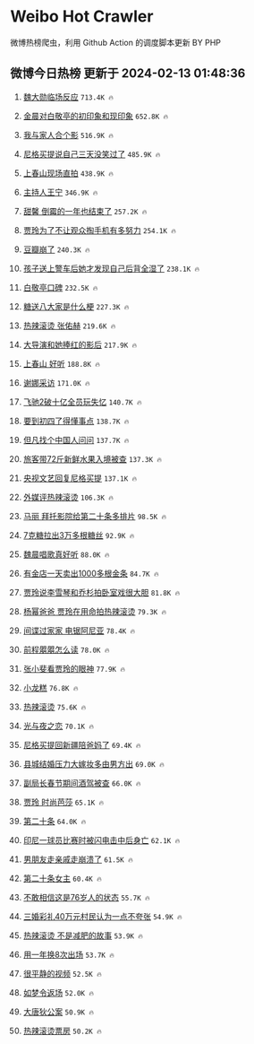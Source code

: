 # Weibo Hot Crawler 



微博热榜爬虫，利用 Github Action 的调度脚本更新 BY PHP 


## 微博今日热榜 更新于 2024-02-13 01:48:36 
1. [魏大勋临场反应](https://s.weibo.com/weibo?q=%23%E9%AD%8F%E5%A4%A7%E5%8B%8B%E4%B8%B4%E5%9C%BA%E5%8F%8D%E5%BA%94%23&t=31&band_rank=1&Refer=top) `713.4K 🔥` 

1. [金晨对白敬亭的初印象和现印象](https://s.weibo.com/weibo?q=%23%E9%87%91%E6%99%A8%E5%AF%B9%E7%99%BD%E6%95%AC%E4%BA%AD%E7%9A%84%E5%88%9D%E5%8D%B0%E8%B1%A1%E5%92%8C%E7%8E%B0%E5%8D%B0%E8%B1%A1%23&t=31&band_rank=2&Refer=top) `652.8K 🔥` 

1. [我与家人合个影](https://s.weibo.com/weibo?q=%23%E6%88%91%E4%B8%8E%E5%AE%B6%E4%BA%BA%E5%90%88%E4%B8%AA%E5%BD%B1%23&t=31&band_rank=3&Refer=top) `516.9K 🔥` 

1. [尼格买提说自己三天没笑过了](https://s.weibo.com/weibo?q=%23%E5%B0%BC%E6%A0%BC%E4%B9%B0%E6%8F%90%E8%AF%B4%E8%87%AA%E5%B7%B1%E4%B8%89%E5%A4%A9%E6%B2%A1%E7%AC%91%E8%BF%87%E4%BA%86%23&t=31&band_rank=4&Refer=top) `485.9K 🔥` 

1. [上春山现场直拍](https://s.weibo.com/weibo?q=%23%E4%B8%8A%E6%98%A5%E5%B1%B1%E7%8E%B0%E5%9C%BA%E7%9B%B4%E6%8B%8D%23&t=31&band_rank=5&Refer=top) `438.9K 🔥` 

1. [主持人王宁](https://s.weibo.com/weibo?q=%23%E4%B8%BB%E6%8C%81%E4%BA%BA%E7%8E%8B%E5%AE%81%23&t=31&band_rank=6&Refer=top) `346.9K 🔥` 

1. [甜馨 倒霉的一年也结束了](https://s.weibo.com/weibo?q=%E7%94%9C%E9%A6%A8%20%E5%80%92%E9%9C%89%E7%9A%84%E4%B8%80%E5%B9%B4%E4%B9%9F%E7%BB%93%E6%9D%9F%E4%BA%86&t=31&band_rank=7&Refer=top) `257.2K 🔥` 

1. [贾玲为了不让观众掏手机有多努力](https://s.weibo.com/weibo?q=%23%E8%B4%BE%E7%8E%B2%E4%B8%BA%E4%BA%86%E4%B8%8D%E8%AE%A9%E8%A7%82%E4%BC%97%E6%8E%8F%E6%89%8B%E6%9C%BA%E6%9C%89%E5%A4%9A%E5%8A%AA%E5%8A%9B%23&t=31&band_rank=8&Refer=top) `254.1K 🔥` 

1. [豆瓣崩了](https://s.weibo.com/weibo?q=%E8%B1%86%E7%93%A3%E5%B4%A9%E4%BA%86&t=31&band_rank=9&Refer=top) `240.3K 🔥` 

1. [孩子送上警车后她才发现自己后背全湿了](https://s.weibo.com/weibo?q=%23%E5%AD%A9%E5%AD%90%E9%80%81%E4%B8%8A%E8%AD%A6%E8%BD%A6%E5%90%8E%E5%A5%B9%E6%89%8D%E5%8F%91%E7%8E%B0%E8%87%AA%E5%B7%B1%E5%90%8E%E8%83%8C%E5%85%A8%E6%B9%BF%E4%BA%86%23&t=31&band_rank=10&Refer=top) `238.1K 🔥` 

1. [白敬亭口碑](https://s.weibo.com/weibo?q=%23%E7%99%BD%E6%95%AC%E4%BA%AD%E5%8F%A3%E7%A2%91%23&t=31&band_rank=11&Refer=top) `232.5K 🔥` 

1. [糖送八大家是什么梗](https://s.weibo.com/weibo?q=%E7%B3%96%E9%80%81%E5%85%AB%E5%A4%A7%E5%AE%B6%E6%98%AF%E4%BB%80%E4%B9%88%E6%A2%97&t=31&band_rank=12&Refer=top) `227.3K 🔥` 

1. [热辣滚烫 张佑赫](https://s.weibo.com/weibo?q=%E7%83%AD%E8%BE%A3%E6%BB%9A%E7%83%AB%20%E5%BC%A0%E4%BD%91%E8%B5%AB&t=31&band_rank=13&Refer=top) `219.6K 🔥` 

1. [大导演和她捧红的影后](https://s.weibo.com/weibo?q=%23%E5%A4%A7%E5%AF%BC%E6%BC%94%E5%92%8C%E5%A5%B9%E6%8D%A7%E7%BA%A2%E7%9A%84%E5%BD%B1%E5%90%8E%23&t=31&band_rank=14&Refer=top) `217.9K 🔥` 

1. [上春山 好听](https://s.weibo.com/weibo?q=%E4%B8%8A%E6%98%A5%E5%B1%B1%20%E5%A5%BD%E5%90%AC&t=31&band_rank=15&Refer=top) `188.8K 🔥` 

1. [谢娜采访](https://s.weibo.com/weibo?q=%E8%B0%A2%E5%A8%9C%E9%87%87%E8%AE%BF&t=31&band_rank=16&Refer=top) `171.0K 🔥` 

1. [飞驰2破十亿全员玩失忆](https://s.weibo.com/weibo?q=%23%E9%A3%9E%E9%A9%B02%E7%A0%B4%E5%8D%81%E4%BA%BF%E5%85%A8%E5%91%98%E7%8E%A9%E5%A4%B1%E5%BF%86%23&t=31&band_rank=17&Refer=top) `140.7K 🔥` 

1. [要到初四了得懂事点](https://s.weibo.com/weibo?q=%E8%A6%81%E5%88%B0%E5%88%9D%E5%9B%9B%E4%BA%86%E5%BE%97%E6%87%82%E4%BA%8B%E7%82%B9&t=31&band_rank=18&Refer=top) `138.7K 🔥` 

1. [但凡找个中国人问问](https://s.weibo.com/weibo?q=%E4%BD%86%E5%87%A1%E6%89%BE%E4%B8%AA%E4%B8%AD%E5%9B%BD%E4%BA%BA%E9%97%AE%E9%97%AE&t=31&band_rank=19&Refer=top) `137.7K 🔥` 

1. [旅客带72斤新鲜水果入境被查](https://s.weibo.com/weibo?q=%23%E6%97%85%E5%AE%A2%E5%B8%A672%E6%96%A4%E6%96%B0%E9%B2%9C%E6%B0%B4%E6%9E%9C%E5%85%A5%E5%A2%83%E8%A2%AB%E6%9F%A5%23&t=31&band_rank=20&Refer=top) `137.3K 🔥` 

1. [央视文艺回复尼格买提](https://s.weibo.com/weibo?q=%23%E5%A4%AE%E8%A7%86%E6%96%87%E8%89%BA%E5%9B%9E%E5%A4%8D%E5%B0%BC%E6%A0%BC%E4%B9%B0%E6%8F%90%23&t=31&band_rank=21&Refer=top) `137.1K 🔥` 

1. [外媒评热辣滚烫](https://s.weibo.com/weibo?q=%23%E5%A4%96%E5%AA%92%E8%AF%84%E7%83%AD%E8%BE%A3%E6%BB%9A%E7%83%AB%23&t=31&band_rank=22&Refer=top) `106.3K 🔥` 

1. [马丽 拜托影院给第二十条多排片](https://s.weibo.com/weibo?q=%E9%A9%AC%E4%B8%BD%20%E6%8B%9C%E6%89%98%E5%BD%B1%E9%99%A2%E7%BB%99%E7%AC%AC%E4%BA%8C%E5%8D%81%E6%9D%A1%E5%A4%9A%E6%8E%92%E7%89%87&t=31&band_rank=23&Refer=top) `98.5K 🔥` 

1. [7克糖拉出3万多根糖丝](https://s.weibo.com/weibo?q=%237%E5%85%8B%E7%B3%96%E6%8B%89%E5%87%BA3%E4%B8%87%E5%A4%9A%E6%A0%B9%E7%B3%96%E4%B8%9D%23&t=31&band_rank=24&Refer=top) `92.9K 🔥` 

1. [魏晨唱歌真好听](https://s.weibo.com/weibo?q=%E9%AD%8F%E6%99%A8%E5%94%B1%E6%AD%8C%E7%9C%9F%E5%A5%BD%E5%90%AC&t=31&band_rank=25&Refer=top) `88.0K 🔥` 

1. [有金店一天卖出1000多根金条](https://s.weibo.com/weibo?q=%23%E6%9C%89%E9%87%91%E5%BA%97%E4%B8%80%E5%A4%A9%E5%8D%96%E5%87%BA1000%E5%A4%9A%E6%A0%B9%E9%87%91%E6%9D%A1%23&t=31&band_rank=26&Refer=top) `84.7K 🔥` 

1. [贾玲说李雪琴和乔杉拍卧室戏很大胆](https://s.weibo.com/weibo?q=%23%E8%B4%BE%E7%8E%B2%E8%AF%B4%E6%9D%8E%E9%9B%AA%E7%90%B4%E5%92%8C%E4%B9%94%E6%9D%89%E6%8B%8D%E5%8D%A7%E5%AE%A4%E6%88%8F%E5%BE%88%E5%A4%A7%E8%83%86%23&t=31&band_rank=27&Refer=top) `81.8K 🔥` 

1. [杨幂爸爸 贾玲在用命拍热辣滚烫](https://s.weibo.com/weibo?q=%E6%9D%A8%E5%B9%82%E7%88%B8%E7%88%B8%20%E8%B4%BE%E7%8E%B2%E5%9C%A8%E7%94%A8%E5%91%BD%E6%8B%8D%E7%83%AD%E8%BE%A3%E6%BB%9A%E7%83%AB&t=31&band_rank=28&Refer=top) `79.3K 🔥` 

1. [间谍过家家 电锯阿尼亚](https://s.weibo.com/weibo?q=%E9%97%B4%E8%B0%8D%E8%BF%87%E5%AE%B6%E5%AE%B6%20%E7%94%B5%E9%94%AF%E9%98%BF%E5%B0%BC%E4%BA%9A&t=31&band_rank=29&Refer=top) `78.4K 🔥` 

1. [前程朤朤怎么读](https://s.weibo.com/weibo?q=%23%E5%89%8D%E7%A8%8B%E6%9C%A4%E6%9C%A4%E6%80%8E%E4%B9%88%E8%AF%BB%23&t=31&band_rank=30&Refer=top) `78.0K 🔥` 

1. [张小斐看贾玲的眼神](https://s.weibo.com/weibo?q=%23%E5%BC%A0%E5%B0%8F%E6%96%90%E7%9C%8B%E8%B4%BE%E7%8E%B2%E7%9A%84%E7%9C%BC%E7%A5%9E%23&t=31&band_rank=31&Refer=top) `77.9K 🔥` 

1. [小龙糕](https://s.weibo.com/weibo?q=%E5%B0%8F%E9%BE%99%E7%B3%95&t=31&band_rank=32&Refer=top) `76.8K 🔥` 

1. [热辣滚烫](https://s.weibo.com/weibo?q=%E7%83%AD%E8%BE%A3%E6%BB%9A%E7%83%AB&t=31&band_rank=33&Refer=top) `75.6K 🔥` 

1. [光与夜之恋](https://s.weibo.com/weibo?q=%E5%85%89%E4%B8%8E%E5%A4%9C%E4%B9%8B%E6%81%8B&t=31&band_rank=34&Refer=top) `70.1K 🔥` 

1. [尼格买提回新疆陪爸妈了](https://s.weibo.com/weibo?q=%23%E5%B0%BC%E6%A0%BC%E4%B9%B0%E6%8F%90%E5%9B%9E%E6%96%B0%E7%96%86%E9%99%AA%E7%88%B8%E5%A6%88%E4%BA%86%23&t=31&band_rank=35&Refer=top) `69.4K 🔥` 

1. [县城结婚压力大嫁妆多由男方出](https://s.weibo.com/weibo?q=%23%E5%8E%BF%E5%9F%8E%E7%BB%93%E5%A9%9A%E5%8E%8B%E5%8A%9B%E5%A4%A7%E5%AB%81%E5%A6%86%E5%A4%9A%E7%94%B1%E7%94%B7%E6%96%B9%E5%87%BA%23&t=31&band_rank=36&Refer=top) `69.0K 🔥` 

1. [副局长春节期间酒驾被查](https://s.weibo.com/weibo?q=%23%E5%89%AF%E5%B1%80%E9%95%BF%E6%98%A5%E8%8A%82%E6%9C%9F%E9%97%B4%E9%85%92%E9%A9%BE%E8%A2%AB%E6%9F%A5%23&t=31&band_rank=37&Refer=top) `66.0K 🔥` 

1. [贾玲 时尚芭莎](https://s.weibo.com/weibo?q=%E8%B4%BE%E7%8E%B2%20%E6%97%B6%E5%B0%9A%E8%8A%AD%E8%8E%8E&t=31&band_rank=38&Refer=top) `65.1K 🔥` 

1. [第二十条](https://s.weibo.com/weibo?q=%E7%AC%AC%E4%BA%8C%E5%8D%81%E6%9D%A1&t=31&band_rank=39&Refer=top) `64.0K 🔥` 

1. [印尼一球员比赛时被闪电击中后身亡](https://s.weibo.com/weibo?q=%23%E5%8D%B0%E5%B0%BC%E4%B8%80%E7%90%83%E5%91%98%E6%AF%94%E8%B5%9B%E6%97%B6%E8%A2%AB%E9%97%AA%E7%94%B5%E5%87%BB%E4%B8%AD%E5%90%8E%E8%BA%AB%E4%BA%A1%23&t=31&band_rank=40&Refer=top) `62.1K 🔥` 

1. [男朋友走亲戚走崩溃了](https://s.weibo.com/weibo?q=%23%E7%94%B7%E6%9C%8B%E5%8F%8B%E8%B5%B0%E4%BA%B2%E6%88%9A%E8%B5%B0%E5%B4%A9%E6%BA%83%E4%BA%86%23&t=31&band_rank=41&Refer=top) `61.5K 🔥` 

1. [第二十条女主](https://s.weibo.com/weibo?q=%23%E7%AC%AC%E4%BA%8C%E5%8D%81%E6%9D%A1%E5%A5%B3%E4%B8%BB%23&t=31&band_rank=42&Refer=top) `60.4K 🔥` 

1. [不敢相信这是76岁人的状态](https://s.weibo.com/weibo?q=%23%E4%B8%8D%E6%95%A2%E7%9B%B8%E4%BF%A1%E8%BF%99%E6%98%AF76%E5%B2%81%E4%BA%BA%E7%9A%84%E7%8A%B6%E6%80%81%23&t=31&band_rank=43&Refer=top) `55.7K 🔥` 

1. [三婚彩礼40万元村民认为一点不夸张](https://s.weibo.com/weibo?q=%23%E4%B8%89%E5%A9%9A%E5%BD%A9%E7%A4%BC40%E4%B8%87%E5%85%83%E6%9D%91%E6%B0%91%E8%AE%A4%E4%B8%BA%E4%B8%80%E7%82%B9%E4%B8%8D%E5%A4%B8%E5%BC%A0%23&t=31&band_rank=44&Refer=top) `54.9K 🔥` 

1. [热辣滚烫 不是减肥的故事](https://s.weibo.com/weibo?q=%E7%83%AD%E8%BE%A3%E6%BB%9A%E7%83%AB%20%E4%B8%8D%E6%98%AF%E5%87%8F%E8%82%A5%E7%9A%84%E6%95%85%E4%BA%8B&t=31&band_rank=45&Refer=top) `53.9K 🔥` 

1. [用一年换8次出场](https://s.weibo.com/weibo?q=%E7%94%A8%E4%B8%80%E5%B9%B4%E6%8D%A28%E6%AC%A1%E5%87%BA%E5%9C%BA&t=31&band_rank=46&Refer=top) `53.7K 🔥` 

1. [很平静的视频](https://s.weibo.com/weibo?q=%E5%BE%88%E5%B9%B3%E9%9D%99%E7%9A%84%E8%A7%86%E9%A2%91&t=31&band_rank=47&Refer=top) `52.5K 🔥` 

1. [如梦令返场](https://s.weibo.com/weibo?q=%23%E5%A6%82%E6%A2%A6%E4%BB%A4%E8%BF%94%E5%9C%BA%23&t=31&band_rank=48&Refer=top) `52.0K 🔥` 

1. [大唐狄公案](https://s.weibo.com/weibo?q=%E5%A4%A7%E5%94%90%E7%8B%84%E5%85%AC%E6%A1%88&t=31&band_rank=49&Refer=top) `50.9K 🔥` 

1. [热辣滚烫票房](https://s.weibo.com/weibo?q=%E7%83%AD%E8%BE%A3%E6%BB%9A%E7%83%AB%E7%A5%A8%E6%88%BF&t=31&band_rank=50&Refer=top) `50.2K 🔥` 

